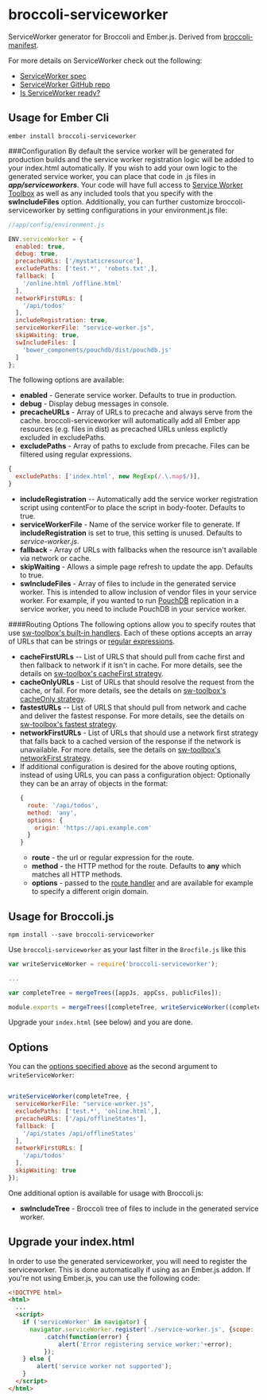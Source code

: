 broccoli-serviceworker
=================

ServiceWorker generator for Broccoli and Ember.js.  Derived from [broccoli-manifest](https://github.com/racido/broccoli-manifest).

For more details on ServiceWorker check out the following:
* [ServiceWorker spec](https://slightlyoff.github.io/ServiceWorker/spec/service_worker/)
* [ServiceWorker GitHub repo](https://github.com/slightlyoff/ServiceWorker)
* [Is ServiceWorker ready?](https://jakearchibald.github.io/isserviceworkerready/)

Usage for Ember Cli
-------------------

`ember install broccoli-serviceworker`

###Configuration
By default the service worker will be generated for production builds and the service worker registration logic will be added to your index.html automatically.  If you wish to add your own logic to the generated service worker, you can place that code in .js files in ***app/serviceworkers***.  Your code will have full access to [Service Worker Toolbox](https://github.com/GoogleChrome/sw-toolbox) as well as any included tools that you specify with the **swIncludeFiles** option.  Additionally, you can further customize broccoli-serviceworker by setting configurations in your environment.js file:
```JavaScript
//app/config/environment.js

ENV.serviceWorker = {
  enabled: true,
  debug: true,
  precacheURLs: ['/mystaticresource'],
  excludePaths: ['test.*', 'robots.txt',],
  fallback: [
    '/online.html /offline.html'
  ],
  networkFirstURLs: [
    '/api/todos'
  ],
  includeRegistration: true,
  serviceWorkerFile: "service-worker.js",
  skipWaiting: true,
  swIncludeFiles: [
    'bower_components/pouchdb/dist/pouchdb.js'
  ]
};
```
The following options are available:
* **enabled** - Generate service worker.  Defaults to true in production.
* **debug** - Display debug messages in console.
* **precacheURLs** - Array of URLs to precache and always serve from the cache.  broccoli-serviceworker will automatically add all Ember app resources (e.g. files in dist) as precached URLs unless explictly excluded in excludePaths.
* **excludePaths** - Array of paths to exclude from precache.  Files can be filtered using regular expressions.
```JavaScript
{
  excludePaths: ['index.html', new RegExp(/.\.map$/)],
}
```
* **includeRegistration** -- Automatically add the service worker registration script using contentFor to place the script in body-footer.  Defaults to true.
* **serviceWorkerFile** - Name of the service worker file to generate.  If **includeRegistration** is set to true, this setting is unused.  Defaults to *service-worker.js*.
* **fallback** - Array of URLs with fallbacks when the resource isn't available via network or cache.
* **skipWaiting** - Allows a simple page refresh to update the app.  Defaults to true.
* **swIncludeFiles** - Array of files to include in the generated service worker.  This is intended to allow inclusion of vendor files in your service worker.  For example, if you wanted to run [PouchDB](http://pouchdb.com/) replication in a service worker, you need to include PouchDB in your service worker.

####Routing Options
The following options allow you to specify routes that use [sw-toolbox's built-in handlers](https://github.com/GoogleChrome/sw-toolbox#built-in-handlers).  Each of these options accepts an array of URLs that can be strings or [regular expressions](https://github.com/GoogleChrome/sw-toolbox#regular-expression-routes).
* **cacheFirstURLs** -- List of URLS that should pull from cache first and then fallback to network if it isn't in cache.  For more details, see the details on [sw-toolbox's cacheFirst strategy](https://github.com/GoogleChrome/sw-toolbox#toolboxcachefirst).
* **cacheOnlyURLs** - List of URLs that should resolve the request from the cache, or fail.  For more details, see the details on [sw-toolbox's cacheOnly strategy](https://github.com/GoogleChrome/sw-toolbox#toolboxcacheonly).
* **fastestURLs** -- List of URLS that should pull from network and cache and deliver the fastest response.  For more details, see the details on [sw-toolbox's fastest strategy](https://github.com/GoogleChrome/sw-toolbox#toolboxfastest).
* **networkFirstURLs** - List of URLs that should use a network first strategy that falls back to a cached version of the response if the network is unavailable.  For more details, see the details on [sw-toolbox's networkFirst strategy](https://github.com/GoogleChrome/sw-toolbox#user-content-toolboxnetworkfirst).
* If additional configuration is desired for the above routing options, instead of using URLs, you can pass a configuration object:
  Optionally they can be an array of objects in the format:
  ```javascript
  {
    route: '/api/todos',
    method: 'any',
    options: {
      origin: 'https://api.example.com'
    }
  }
  ```
  * **route** - the url or regular expression for the route.
  * **method** - the HTTP method for the route.  Defaults to **any** which matches all HTTP methods.
  * **options** - passed to the [route handler](https://github.com/GoogleChrome/sw-toolbox#methods) and are available for example to specify a different origin domain.

Usage for Broccoli.js
---------------------

`npm install --save broccoli-serviceworker`

Use `broccoli-serviceworker` as your last filter in the `Brocfile.js` like this

```JavaScript
var writeServiceWorker = require('broccoli-serviceworker');

...

var completeTree = mergeTrees([appJs, appCss, publicFiles]);

module.exports = mergeTrees([completeTree, writeServiceWorker((completeTree)]);
```
Upgrade your `index.html` (see below) and you are done.

Options
-------

You can the [options specified above](#configuration) as the second argument to `writeServiceWorker`:

```JavaScript

writeServiceWorker(completeTree, {
  serviceWorkerFile: "service-worker.js",
  excludePaths: ['test.*', 'online.html',],
  precacheURLs: ['/api/offlineStates'],
  fallback: [
    '/api/states /api/offlineStates'
  ],
  networkFirstURLs: [
    '/api/todos'
  ],
  skipWaiting: true
});
```
One additional option is available for usage with Broccoli.js:
* **swIncludeTree** - Broccoli tree of files to include in the generated service worker.

Upgrade your index.html
-----------------------

In order to use the generated serviceworker, you will need to register the serviceworker. This is done automatically if using as an Ember.js addon.
If you're not using Ember.js, you can use the following code:
```HTML
<!DOCTYPE html>
<html>
  ...
  <script>
    if ('serviceWorker' in navigator) {
      navigator.serviceWorker.register('./service-worker.js', {scope: './'})
          .catch(function(error) {
              alert('Error registering service worker:'+error);
          });
    } else {
        alert('service worker not supported');
    }
  </script>
</html>
```
